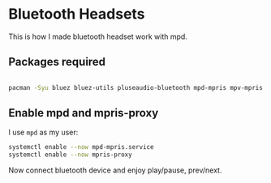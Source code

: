 # Bluetooth Headsets

This is how I made bluetooth headset work with mpd.

## Packages required

```bash

pacman -Syu bluez bluez-utils pluseaudio-bluetooth mpd-mpris mpv-mpris mpd

```

## Enable mpd and mpris-proxy

I use `mpd` as my user:

```bash
systemctl enable --now mpd-mpris.service
systemctl enable --now mpris-proxy
```


Now connect bluetooth device and enjoy play/pause, prev/next. 


